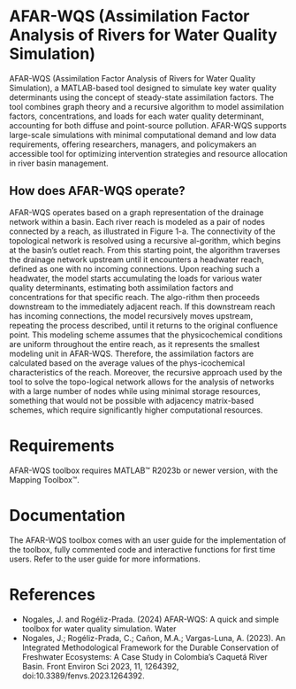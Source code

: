 # AFAR-WQS (Assimilation Factor Analysis of Rivers for Water Quality Simulation)
AFAR-WQS (Assimilation Factor Analysis of Rivers for Water Quality Simulation), a MATLAB-based tool designed to simulate key water quality determinants using the concept of steady-state assimilation factors. The tool combines graph theory and a recursive algorithm to model assimilation factors, concentrations, and loads for each water quality determinant, accounting for both diffuse and point-source pollution. AFAR-WQS supports large-scale simulations with minimal computational demand and low data requirements, offering researchers, managers, and policymakers an accessible tool for optimizing intervention strategies and resource allocation in river basin management.

## How does AFAR-WQS operate?
AFAR-WQS operates based on a graph representation of the drainage network within a basin. Each river reach is modeled as a pair of nodes connected by a reach, as illustrated in Figure 1-a. The connectivity of the topological network is resolved using a recursive al-gorithm, which begins at the basin’s outlet reach. From this starting point, the algorithm traverses the drainage network upstream until it encounters a headwater reach, defined as one with no incoming connections. Upon reaching such a headwater, the model starts accumulating the loads for various water quality determinants, estimating both assimilation factors and concentrations for that specific reach. The algo-rithm then proceeds downstream to the immediately adjacent reach. If this downstream reach has incoming connections, the model recursively moves upstream, repeating the process described, until it returns to the original confluence point. 
This modeling scheme assumes that the physicochemical conditions are uniform throughout the entire reach, as it represents the smallest modeling unit in AFAR-WQS. Therefore, the assimilation factors are calculated based on the average values of the phys-icochemical characteristics of the reach. Moreover, the recursive approach used by the tool to solve the topo-logical network allows for the analysis of networks with a large number of nodes while using minimal storage resources, something that would not be possible with adjacency matrix-based schemes, which require significantly higher computational resources. 

# Requirements
AFAR-WQS toolbox requires MATLAB™ R2023b or newer version, with the Mapping Toolbox™.

# Documentation
The AFAR-WQS toolbox comes with an user guide for the implementation of the toolbox, fully commented code and interactive functions for first time users. Refer to the user guide for more informations.

# References
- Nogales, J. and Rogéliz-Prada. (2024) AFAR-WQS: A quick and simple toolbox for water quality simulation. Water
- Nogales, J.; Rogéliz-Prada, C.; Cañon, M.A.; Vargas-Luna, A. (2023). An Integrated Methodological Framework for the Durable Conservation of Freshwater Ecosystems: A Case Study in Colombia’s Caquetá River Basin. Front Environ Sci 2023, 11, 1264392, doi:10.3389/fenvs.2023.1264392.

